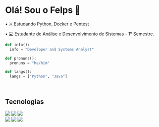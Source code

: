 <div>
<h1>Olá! Sou o Felps 👋</h1>
<p>• ⚔️ Estudando Python, Docker e Pentest</p>
<p>• 💻 Estudante de Análise e Desenvolvimento de Sistemas - 1⁰ Semestre.</p>
</div>

```python
def info():
  info = "Developer and Systems Analyst"

def pronuns():
  pronuns = "he/him"

def langs():
  langs = ["Python", "Java"]
```


<br><h2>Tecnologias</h2>

<div> 
  <a href = "mailto:filipimantelato06@gmail.com"><img src="https://img.shields.io/badge/-Gmail-%23333?style=for-the-badge&logo=gmail&logoColor=white" target="_blank"></a>
  <a href="https://www.linkedin.com/in/filipi-mantelato-241610249" target="_blank"><img src="https://img.shields.io/badge/-LinkedIn-%230077B5?style=for-the-badge&logo=linkedin&logoColor=white" target="_blank"></a> 
  <a href="" target="_blank"><img src="https://img.shields.io/badge/Python-FFD43B?style=for-the-badge&logo=python&logoColor=blue" target="_blank"></a><br>
  <a href="" target="_blank"><img src="https://img.shields.io/badge/Windows-0078D6?style=for-the-badge&logo=windows&logoColor=white" target="_blank"></a> 
  <a href="" target="_blank"><img src="https://img.shields.io/badge/Linux-FCC624?style=for-the-badge&logo=linux&logoColor=black" target="_blank"></a> 
  <a href="" target="_blank"><img src="https://img.shields.io/badge/GitHub-100000?style=for-the-badge&logo=github&logoColor=white" target="_blank"></a> 
</div>
